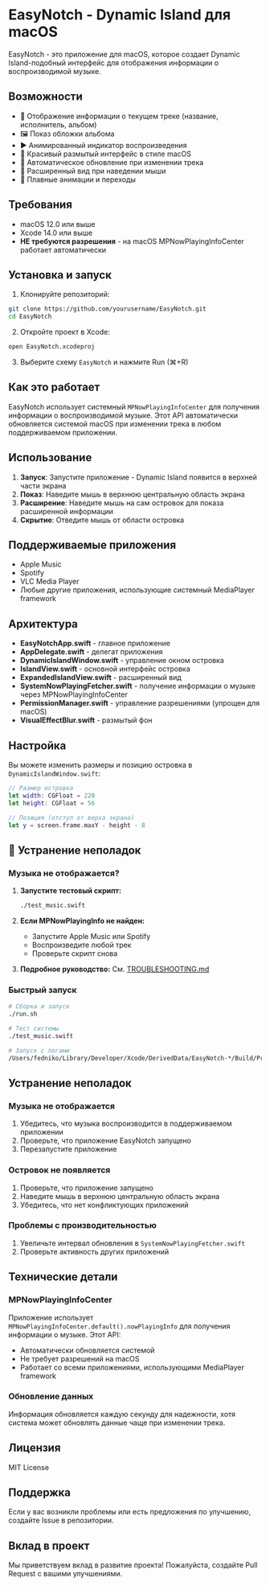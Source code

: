 # EasyNotch - Dynamic Island для macOS

EasyNotch - это приложение для macOS, которое создает Dynamic Island-подобный интерфейс для отображения информации о воспроизводимой музыке.

## Возможности

- 🎵 Отображение информации о текущем треке (название, исполнитель, альбом)
- 🖼️ Показ обложки альбома
- ▶️ Анимированный индикатор воспроизведения
- 🎨 Красивый размытый интерфейс в стиле macOS
- 🔄 Автоматическое обновление при изменении трека
- 📱 Расширенный вид при наведении мыши
- 🚀 Плавные анимации и переходы

## Требования

- macOS 12.0 или выше
- Xcode 14.0 или выше
- **НЕ требуются разрешения** - на macOS MPNowPlayingInfoCenter работает автоматически

## Установка и запуск

1. Клонируйте репозиторий:
```bash
git clone https://github.com/yourusername/EasyNotch.git
cd EasyNotch
```

2. Откройте проект в Xcode:
```bash
open EasyNotch.xcodeproj
```

3. Выберите схему `EasyNotch` и нажмите Run (⌘+R)

## Как это работает

EasyNotch использует системный `MPNowPlayingInfoCenter` для получения информации о воспроизводимой музыке. Этот API автоматически обновляется системой macOS при изменении трека в любом поддерживаемом приложении.

## Использование

1. **Запуск**: Запустите приложение - Dynamic Island появится в верхней части экрана
2. **Показ**: Наведите мышь в верхнюю центральную область экрана
3. **Расширение**: Наведите мышь на сам островок для показа расширенной информации
4. **Скрытие**: Отведите мышь от области островка

## Поддерживаемые приложения

- Apple Music
- Spotify
- VLC Media Player
- Любые другие приложения, использующие системный MediaPlayer framework

## Архитектура

- **EasyNotchApp.swift** - главное приложение
- **AppDelegate.swift** - делегат приложения
- **DynamicIslandWindow.swift** - управление окном островка
- **IslandView.swift** - основной интерфейс островка
- **ExpandedIslandView.swift** - расширенный вид
- **SystemNowPlayingFetcher.swift** - получение информации о музыке через MPNowPlayingInfoCenter
- **PermissionManager.swift** - управление разрешениями (упрощен для macOS)
- **VisualEffectBlur.swift** - размытый фон

## Настройка

Вы можете изменить размеры и позицию островка в `DynamicIslandWindow.swift`:

```swift
// Размер островка
let width: CGFloat = 220
let height: CGFloat = 56

// Позиция (отступ от верха экрана)
let y = screen.frame.maxY - height - 8
```

## 🚨 Устранение неполадок

### Музыка не отображается?

1. **Запустите тестовый скрипт:**
   ```bash
   ./test_music.swift
   ```

2. **Если MPNowPlayingInfo не найден:**
   - Запустите Apple Music или Spotify
   - Воспроизведите любой трек
   - Проверьте скрипт снова

3. **Подробное руководство:** См. [TROUBLESHOOTING.md](TROUBLESHOOTING.md)

### Быстрый запуск

```bash
# Сборка и запуск
./run.sh

# Тест системы
./test_music.swift

# Запуск с логами
/Users/fedniko/Library/Developer/Xcode/DerivedData/EasyNotch-*/Build/Products/Debug/EasyNotch.app/Contents/MacOS/EasyNotch
```

## Устранение неполадок

### Музыка не отображается
1. Убедитесь, что музыка воспроизводится в поддерживаемом приложении
2. Проверьте, что приложение EasyNotch запущено
3. Перезапустите приложение

### Островок не появляется
1. Проверьте, что приложение запущено
2. Наведите мышь в верхнюю центральную область экрана
3. Убедитесь, что нет конфликтующих приложений

### Проблемы с производительностью
1. Увеличьте интервал обновления в `SystemNowPlayingFetcher.swift`
2. Проверьте активность других приложений

## Технические детали

### MPNowPlayingInfoCenter
Приложение использует `MPNowPlayingInfoCenter.default().nowPlayingInfo` для получения информации о музыке. Этот API:
- Автоматически обновляется системой
- Не требует разрешений на macOS
- Работает со всеми приложениями, использующими MediaPlayer framework

### Обновление данных
Информация обновляется каждую секунду для надежности, хотя система может обновлять данные чаще при изменении трека.

## Лицензия

MIT License

## Поддержка

Если у вас возникли проблемы или есть предложения по улучшению, создайте Issue в репозитории.

## Вклад в проект

Мы приветствуем вклад в развитие проекта! Пожалуйста, создайте Pull Request с вашими улучшениями.
